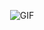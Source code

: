 <p align="center">
  <img src="[https://i.pinimg.com/originals/97/b3/12/97b312409fbcabc96d97ef45bf8f852b.gif](https://i.pinimg.com/originals/a2/b4/ae/a2b4ae4ebabcd10ff10a1581366f6df2.gif)" alt="GIF">
</p>
